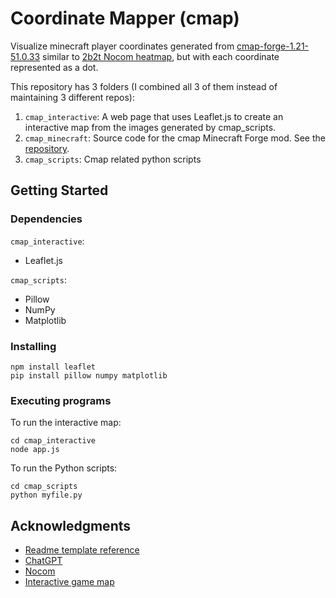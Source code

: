 # Coordinate Mapper (cmap)
Visualize minecraft player coordinates generated from [cmap-forge-1.21-51.0.33](https://github.com/yuan-miranda/cmap-forge-1.21-51.0.33) similar to [2b2t Nocom heatmap](https://en.m.wikipedia.org/wiki/File:2b2t_Nocom_Overworld_Heatmap.png), but with each coordinate represented as a dot.

This repository has 3 folders (I combined all 3 of them instead of maintaining 3 different repos):
1. `cmap_interactive`: A web page that uses Leaflet.js to create an interactive map from the images generated by cmap_scripts.
2. `cmap_minecraft`: Source code for the cmap Minecraft Forge mod. See the [repository](https://github.com/yuan-miranda/cmap-forge-1.21-51.0.33).
3. `cmap_scripts`: Cmap related python scripts

## Getting Started
### Dependencies
`cmap_interactive`:
- Leaflet.js

`cmap_scripts`:
- Pillow
- NumPy
- Matplotlib

### Installing
```
npm install leaflet
pip install pillow numpy matplotlib
```
### Executing programs
To run the interactive map:
```
cd cmap_interactive
node app.js
```
To run the Python scripts:
```
cd cmap_scripts
python myfile.py
```

## Acknowledgments
- [Readme template reference](https://gist.github.com/DomPizzie/7a5ff55ffa9081f2de27c315f5018afc)
- [ChatGPT](https://chatgpt.com/)
- [Nocom](https://2b2t.miraheze.org/wiki/Nocom)
- [Interactive game map](https://wuthering-waves-map.appsample.com/)
